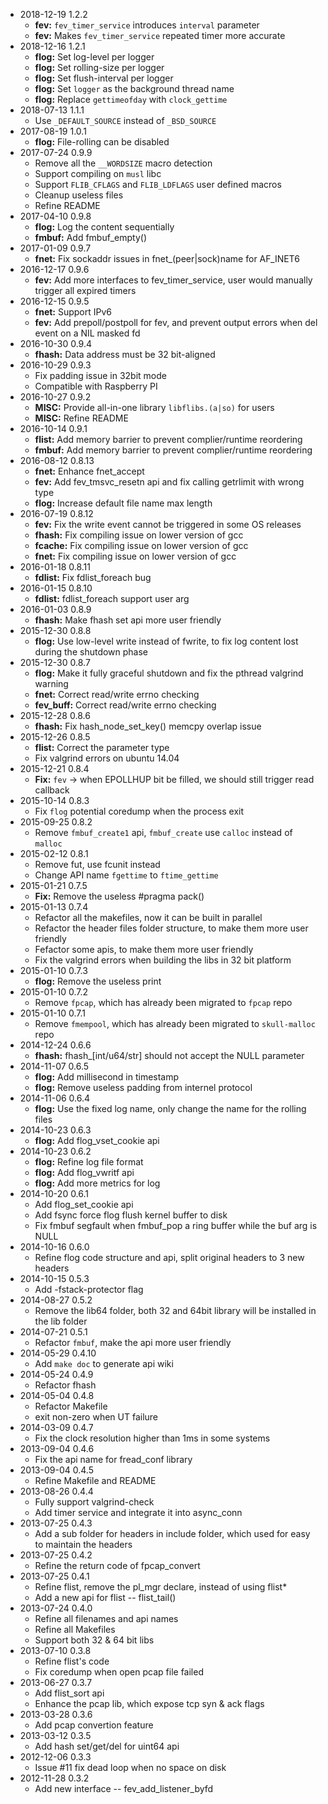 * 2018-12-19 1.2.2
   * **fev:** `fev_timer_service` introduces `interval` parameter
   * **fev:** Makes `fev_timer_service` repeated timer more accurate
* 2018-12-16 1.2.1
   * **flog:** Set log-level per logger
   * **flog:** Set rolling-size per logger
   * **flog:** Set flush-interval per logger
   * **flog:** Set `logger` as the background thread name
   * **flog:** Replace `gettimeofday` with `clock_gettime`
* 2018-07-13 1.1.1
   * Use `_DEFAULT_SOURCE` instead of `_BSD_SOURCE`
* 2017-08-19 1.0.1
   * **flog:** File-rolling can be disabled
* 2017-07-24 0.9.9
   * Remove all the `__WORDSIZE` macro detection
   * Support compiling on `musl` libc
   * Support `FLIB_CFLAGS` and `FLIB_LDFLAGS` user defined macros
   * Cleanup useless files
   * Refine README
* 2017-04-10 0.9.8
   * **flog:** Log the content sequentially
   * **fmbuf:** Add fmbuf_empty()
* 2017-01-09 0.9.7
   * **fnet:** Fix sockaddr issues in fnet_(peer|sock)name for AF_INET6
* 2016-12-17 0.9.6
   * **fev:** Add more interfaces to fev_timer_service, user would manually trigger all expired timers
* 2016-12-15 0.9.5
   * **fnet:** Support IPv6
   * **fev:** Add prepoll/postpoll for fev, and prevent output errors when del event on a NIL masked fd
* 2016-10-30 0.9.4
   * **fhash:** Data address must be 32 bit-aligned
* 2016-10-29 0.9.3
   * Fix padding issue in 32bit mode
   * Compatible with Raspberry PI
* 2016-10-27 0.9.2
   * **MISC:** Provide all-in-one library `libflibs.(a|so)` for users
   * **MISC:** Refine README
* 2016-10-14 0.9.1
   * **flist:** Add memory barrier to prevent complier/runtime reordering
   * **fmbuf:** Add memory barrier to prevent complier/runtime reordering
* 2016-08-12 0.8.13
   * **fnet:** Enhance fnet_accept
   * **fev:** Add fev_tmsvc_resetn api and fix calling getrlimit with wrong type
   * **flog:** Increase default file name max length
* 2016-07-19 0.8.12
   * **fev:** Fix the write event cannot be triggered in some OS releases
   * **fhash:** Fix compiling issue on lower version of gcc
   * **fcache:** Fix compiling issue on lower version of gcc
   * **fnet:** Fix compiling issue on lower version of gcc
* 2016-01-18 0.8.11
   * **fdlist:** Fix fdlist_foreach bug
* 2016-01-15 0.8.10
   * **fdlist:** fdlist_foreach support user arg
* 2016-01-03 0.8.9
   * **fhash:** Make fhash set api more user friendly
* 2015-12-30 0.8.8
   * **flog:** Use low-level write instead of fwrite, to fix log content lost during the shutdown phase
* 2015-12-30 0.8.7
   * **flog:** Make it fully graceful shutdown and fix the pthread valgrind warning
   * **fnet:** Correct read/write errno checking
   * **fev_buff:** Correct read/write errno checking
* 2015-12-28 0.8.6
   * **fhash:** Fix hash_node_set_key() memcpy overlap issue
* 2015-12-26 0.8.5
   * **flist:** Correct the parameter type
   * Fix valgrind errors on ubuntu 14.04
* 2015-12-21 0.8.4
   * **Fix:** `fev` -> when EPOLLHUP bit be filled, we should still trigger read callback
* 2015-10-14 0.8.3
   * Fix `flog` potential coredump when the process exit
* 2015-09-25 0.8.2
   * Remove `fmbuf_create1` api, `fmbuf_create` use `calloc` instead of `malloc`
* 2015-02-12 0.8.1
   * Remove fut, use fcunit instead
   * Change API name `fgettime` to `ftime_gettime`
* 2015-01-21 0.7.5
   * **Fix:** Remove the useless #pragma pack()
* 2015-01-13 0.7.4
   * Refactor all the makefiles, now it can be built in parallel
   * Refactor the header files folder structure, to make them more user friendly
   * Fefactor some apis, to make them more user friendly
   * Fix the valgrind errors when building the libs in 32 bit platform
* 2015-01-10 0.7.3
   * **flog:** Remove the useless print
* 2015-01-10 0.7.2
   * Remove `fpcap`, which has already been migrated to `fpcap` repo
* 2015-01-10 0.7.1
   * Remove `fmempool`, which has already been migrated to `skull-malloc` repo
* 2014-12-24 0.6.6
   * **fhash:** fhash_[int/u64/str] should not accept the NULL parameter
* 2014-11-07 0.6.5
   * **flog:** Add millisecond in timestamp
   * **flog:** Remove useless padding from internel protocol
* 2014-11-06 0.6.4
   * **flog:** Use the fixed log name, only change the name for the rolling files
* 2014-10-23 0.6.3
   * **flog:** Add flog_vset_cookie api
* 2014-10-23 0.6.2
   * **flog:** Refine log file format
   * **flog:** Add flog_vwritf api
   * **flog:** Add more metrics for log
* 2014-10-20 0.6.1
   * Add flog_set_cookie api
   * Add fsync force flog flush kernel buffer to disk
   * Fix fmbuf segfault when fmbuf_pop a ring buffer while the buf arg is NULL
* 2014-10-16 0.6.0
   * Refine flog code structure and api, split original headers to 3 new headers
* 2014-10-15 0.5.3
   * Add -fstack-protector flag
* 2014-08-27 0.5.2
   * Remove the lib64 folder, both 32 and 64bit library will be installed in the lib folder
* 2014-07-21 0.5.1
   * Refactor `fmbuf`, make the api more user friendly
* 2014-05-29 0.4.10
   * Add `make doc` to generate api wiki
* 2014-05-24 0.4.9
   * Refactor fhash
* 2014-05-04 0.4.8
   * Refactor Makefile
   * exit non-zero when UT failure
* 2014-03-09 0.4.7
   * Fix the clock resolution higher than 1ms in some systems
* 2013-09-04 0.4.6
   * Fix the api name for fread_conf library
* 2013-09-04 0.4.5
   * Refine Makefile and README
* 2013-08-26 0.4.4
   * Fully support valgrind-check
   * Add timer service and integrate it into async_conn
* 2013-07-25 0.4.3
   * Add a sub folder for headers in include folder, which used for easy to maintain the headers
* 2013-07-25 0.4.2
   * Refine the return code of fpcap_convert
* 2013-07-25 0.4.1
   * Refine flist, remove the pl_mgr declare, instead of using flist*
   * Add a new api for flist -- flist_tail()
* 2013-07-24 0.4.0
   * Refine all filenames and api names
   * Refine all Makefiles
   * Support both 32 & 64 bit libs
* 2013-07-10 0.3.8
   * Refine flist's code
   * Fix coredump when open pcap file failed
* 2013-06-27 0.3.7
   * Add flist_sort api
   * Enhance the pcap lib, which expose tcp syn & ack flags
* 2013-03-28 0.3.6
   * Add pcap convertion feature
* 2013-03-12 0.3.5
   * Add hash set/get/del for uint64 api
* 2012-12-06 0.3.3
   * Issue #11 fix dead loop when no space on disk
* 2012-11-28 0.3.2
   * Add new interface -- fev_add_listener_byfd
